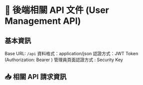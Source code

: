 # 📘 後端相關 API 文件 (User Management API)

## 基本資訊
Base URL: `/api`
資料格式：application/json
認證方式：JWT Token (Authorization: Bearer <token>)
管理員頁面認證方式 : Security Key

## 📥 相關 API 請求資訊

